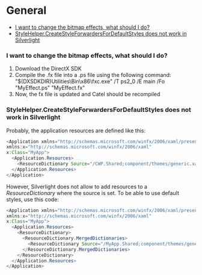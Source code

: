 # General

-   [I want to change the bitmap effects, what should I do?](#General-Iwanttochangethebitmapeffects,whatshouldIdo?)
-   [StyleHelper.CreateStyleForwardersForDefaultStyles does not work in Silverlight](#General-StyleHelper.CreateStyleForwardersForDefaultStylesdoesnotworkinSilverlight)

### I want to change the bitmap effects, what should I do?

1.  Download the DirectX SDK
2.  Compile the .fx file into a .ps file using the following command: "\$(DXSDKDIR)Utilities\\Bin\\x86\\fxc.exe" /T ps2\_0 /E main /Fo "MyEffect.ps" "MyEffect.fx"
3.  Now, the fx file is updated and Catel should be recompiled

### StyleHelper.CreateStyleForwardersForDefaultStyles does not work in Silverlight

Probably, the application resources are defined like this:

``` {.java data-syntaxhighlighter-params="brush: java; gutter: false; theme: Confluence" data-theme="Confluence" style="brush: java; gutter: false; theme: Confluence"}
<Application xmlns="http://schemas.microsoft.com/winfx/2006/xaml/presentation"
xmlns:x="http://schemas.microsoft.com/winfx/2006/xaml" 
x:Class="MyApp"> 
  <Application.Resources>
    <ResourceDictionary Source="/CWP.Shared;component/themes/generic.xaml" />
  </Application.Resources>
</Application>
```

However, Silverlight does not allow to add resources to a *ResourceDictionary* where the source is set. To be able to use default styles, use this code:

``` {.java data-syntaxhighlighter-params="brush: java; gutter: false; theme: Confluence" data-theme="Confluence" style="brush: java; gutter: false; theme: Confluence"}
<Application xmlns="http://schemas.microsoft.com/winfx/2006/xaml/presentation"
xmlns:x="http://schemas.microsoft.com/winfx/2006/xaml" 
x:Class="MyApp"> 
  <Application.Resources>
    <ResourceDictionary>
      <ResourceDictionary.MergedDictionaries>
        <ResourceDictionary Source="/MyApp.Shared;component/themes/generic.xaml" />
      </ResourceDictionary.MergedDictionaries>
    </ResourceDictionary>
  </Application.Resources>
</Application>
```

